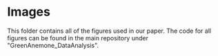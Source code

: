 # Images 

This folder contains all of the figures used in our paper. The code for all figures can be found in the main repository under "GreenAnemone_DataAnalysis".


